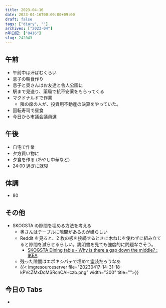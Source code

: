 ```yaml
---
title: 2023-04-16
date: 2023-04-16T00:00:00+09:00
draft: false
tags: ["diary", ""]
archives: ["2023-04"]
n年日記: ["0416"]
slug: 242043
---
```


## 午前

- 午前中は汗ばむくらい
- 息子の朝食作り
- 息子と奥さんはお友達と舎人公園に
- 駅まで見送り、薬局で抗不安薬をもらってくる
- マクドナルドで作業
  - 隣の席の人が、投資用不動産の決算をやっていた。
- 回転寿司で昼食
- 今日から市議会議員選

## 午後

- 自宅で作業
- 夕方買い物に
- 夕食を作る (冷やし中華など)
- 24:00 過ぎに就寝

## 体調

- 80

## その他

- SKOGSTA の隙間を埋める方法を考える
  - 奥さんはテーブルに隙間があるのが嫌らしい
  - Reddit を見ると、2 枚の板を接続するときに木ねじを使わずに組み立てると隙間を減らせるらしい。説明書を見ても強度的に問題なさそう。
    - [SKOGSTA Dining table - Why is there a gap down the middle? : IKEA](https://www.reddit.com/r/IKEA/comments/imvkd0/skogsta_dining_table_why_is_there_a_gap_down_the/)
  - 残った隙間はエポキシパテで埋めて塗装だろうなあ
  - {{< imgresourceserver file="20230417-14-31-18-kPVcZMxDcMSRcnCAHczb.png" width="300" title="">}}

## 今日の Tabs

-
